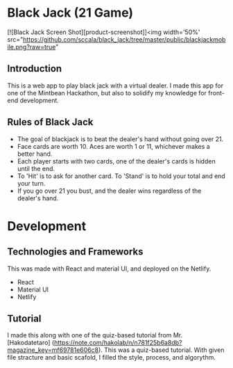 # Black Jack (21 Game)
[![Black Jack Screen Shot][product-screenshot]]<img width='50%' src="https://github.com/sccala/black_jack/tree/master/public/blackjackmobile.png?raw=true"

## Introduction
This is a web app to play black jack with a virtual dealer. I made this app for one of the Mintbean Hackathon, but also to solidify my knowledge for front-end development. 

## Rules of Black Jack
- The goal of blackjack is to beat the dealer's hand without going over 21.
- Face cards are worth 10. Aces are worth 1 or 11, whichever makes a better hand. 
- Each player starts with two cards, one of the dealer's cards is hidden until the end. 
- To 'Hit' is to ask for another card. To 'Stand' is to hold your total and end your turn. 
- If you go over 21 you bust, and the dealer wins regardless of the dealer's hand.

# Development
## Technologies and Frameworks 
This was made with React and material UI, and deployed on the Netlify. 
* React
* Material UI
* Netlify

## Tutorial
I made this along with one of the quiz-based tutorial from Mr. [Hakodatetaro] (https://note.com/hakolab/n/n781f25b6a8db?magazine_key=mf69781e606c8). 
This was a quiz-based tutorial. With given file stracture and basic scafold, I filled the style, process, and algorythm.
